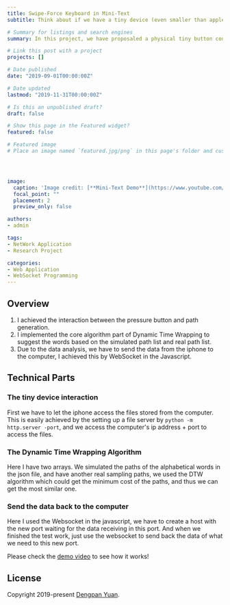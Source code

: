 ```yaml
---
title: Swipe-Force Keyboard in Mini-Text
subtitle: Think about if we have a tiny device (even smaller than apple watch), how could we achieve the funcion of typing the keyboard?

# Summary for listings and search engines
summary: In this project, we have proposaled a physical tiny button could be used for selecting the words by the swipe path. And I was assigned to make a virtual button to explore the potential of this interaction.

# Link this post with a project
projects: []

# Date published
date: "2019-09-01T00:00:00Z"

# Date updated
lastmod: "2019-11-31T00:00:00Z"

# Is this an unpublished draft?
draft: false

# Show this page in the Featured widget?
featured: false

# Featured image
# Place an image named `featured.jpg/png` in this page's folder and customize its options here.




image:
  caption: 'Image credit: [**Mini-Text Demo**](https://www.youtube.com/watch?v=AyK55WvJ7XU)'
  focal_point: ""
  placement: 2
  preview_only: false

authors:
- admin

tags:
- NetWork Application
- Research Project

categories:
- Web Application
- WebSocket Programming
---
```


## Overview

1. I achieved the interaction between the pressure button and path generation.
2. I implemented the core algorithm part of Dynamic Time Wrapping to suggest the words based on the simulated path list and real path list.
3. Due to the data analysis, we have to send the data from the iphone to the computer, I achieved this by WebSocket in the Javascript.

## Technical Parts

### The tiny device interaction

First we have to let the iphone access the files stored from the computer. This is easily achieved by the setting up a file server by `python -m http.server -port`, and we access the computer's ip address + port to access the files.


### The Dynamic Time Wrapping Algorithm

Here I have two arrays. We simulated the paths of the alphabetical words in the json file, and have another real sampling paths, we used the DTW algorithm which could get the minimum cost of the paths, and thus we can get the most similar one.

### Send the data back to the computer

Here I used the Websocket in the javascript, we have to create a host with the new port waiting for the data receiving in this port. And when we finished the test work, just use the websocket to send back the data of what we need to this new port.

Please check the [demo video](https://www.youtube.com/watch?v=AyK55WvJ7XU) to see how it works!

## License

Copyright 2019-present [Dengpan Yuan](https://www.dengpan-yuan.xyz/).
